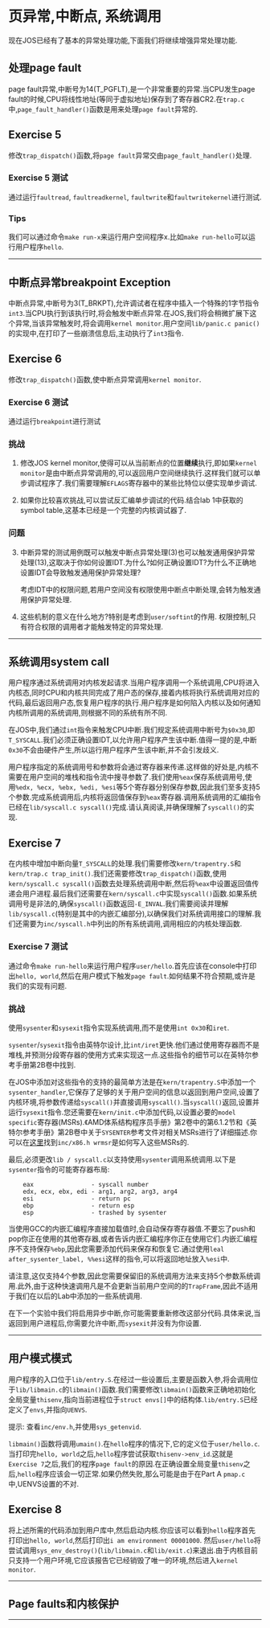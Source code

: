 <!-- toc -->

# 页异常,中断点, 系统调用
现在JOS已经有了基本的异常处理功能,下面我们将继续增强异常处理功能.

## 处理page fault
page fault异常,中断号为14(T_PGFLT),是一个非常重要的异常.当CPU发生page fault的时候,CPU将线性地址(等同于虚拟地址)保存到了寄存器CR2.在`trap.c`中,`page_fault_handler()`函数是用来处理`page fault`异常的.

## Exercise 5
修改`trap_dispatch()`函数,将`page fault`异常交由`page_fault_handler()`处理.

### Exercise 5 测试
通过运行`faultread`, `faultreadkernel`, `faultwrite`和`faultwritekernel`进行测试.

### Tips
我们可以通过命令`make run-x`来运行用户空间程序x.比如`make run-hello`可以运行用户程序`hello`.

---

## 中断点异常breakpoint Exception
中断点异常,中断号为3(T_BRKPT),允许调试者在程序中插入一个特殊的1字节指令`int3`.当CPU执行到该执行时,将会触发中断点异常.在JOS,我们将会稍微扩展下这个异常,当该异常触发时,将会调用`kernel monitor`.用户空间`lib/panic.c panic()`的实现中,在打印了一些崩溃信息后,主动执行了`int3`指令.

## Exercise 6
修改`trap_dispatch()`函数,使中断点异常调用`kernel monitor`.

### Exercise 6 测试
通过运行`breakpoint`进行测试

### 挑战
1. 修改JOS kernel monitor,使得可以从当前断点的位置**继续**执行,即如果`kernel monitor`是由中断点异常调用的,可以返回用户空间继续执行.这样我们就可以单步调试程序了.我们需要理解`EFLAGS`寄存器中的某些比特位以便实现单步调试.

2. 如果你比较喜欢挑战,可以尝试反汇编单步调试的代码.结合lab 1中获取的symbol table,这基本已经是一个完整的内核调试器了.

### 问题
3. 中断异常的测试用例既可以触发中断点异常处理(3)也可以触发通用保护异常处理(13),这取决于你如何设置IDT.为什么?如何正确设置IDT?为什么不正确地设置IDT会导致触发通用保护异常处理?

    考虑IDT中的权限问题,若用户空间没有权限使用中断点中断处理,会转为触发通用保护异常处理.

4.  这些机制的意义在什么地方?特别是考虑到`user/softint`的作用.
    权限控制,只有符合权限的调用者才能触发特定的异常处理.
    
---

## 系统调用system call
用户程序通过系统调用对内核发起请求.当用户程序调用一个系统调用,CPU将进入内核态,同时CPU和内核共同完成了用户态的保存,接着内核将执行系统调用对应的代码,最后返回用户态,恢复用户程序的执行.用户程序是如何陷入内核以及如何通知内核所调用的系统调用,则根据不同的系统有所不同.

在JOS中,我们通过`int`指令来触发CPU中断.我们规定系统调用中断号为`$0x30`,即`T_SYSCALL`.我们必须正确设置IDT,以允许用户程序产生该中断.值得一提的是,中断`0x30`不会由硬件产生,所以运行用户程序产生该中断,并不会引发歧义.

用户程序指定的系统调用号和参数将会通过寄存器来传递.这样做的好处是,内核不需要在用户空间的堆栈和指令流中搜寻参数了.我们使用`%eax`保存系统调用号,使用`%edx, %ecx, %ebx, %edi, %esi`等5个寄存器分别保存参数,因此我们至多支持5个参数.完成系统调用后,内核将返回值保存到`%eax`寄存器.调用系统调用的汇编指令已经在`lib/syscall.c syscall()`完成.请认真阅读,并确保理解了`syscall()`的实现.

## Exercise 7
在内核中增加中断向量`T_SYSCALL`的处理.我们需要修改`kern/trapentry.S`和`kern/trap.c trap_init()`.我们还需要修改`trap_dispatch()`函数,使用`kern/syscall.c syscall()`函数去处理系统调用中断,然后将`%eax`中设置返回值传递会用户进程.最后我们还需要在`kern/syscall.c`中实现`syscall()`函数.如果系统调用号是非法的,确保`syscall()`函数返回`-E_INVAL`.我们需要阅读并理解`lib/syscall.c`(特别是其中的内嵌汇编部分),以确保我们对系统调用接口的理解.我们还需要为`inc/syscall.h`中列出的所有系统调用,调用相应的内核处理函数.

### Exercise 7 测试
通过命令`make run-hello`来运行用户程序`user/hello`.首先应该在console中打印出`hello, world`,然后在用户模式下触发`page fault`.如何结果不符合预期,或许是我们的实现有问题.

### 挑战
使用`sysenter`和`sysexit`指令实现系统调用,而不是使用`int 0x30`和`iret`.

`sysenter`/`sysexit`指令由英特尔设计,比`int/iret`更快.他们通过使用寄存器而不是堆栈,并预测分段寄存器的使用方式来实现这一点.这些指令的细节可以在英特尔参考手册第2B卷中找到.

在JOS中添加对这些指令的支持的最简单方法是在`kern/trapentry.S`中添加一个`sysenter_handler`,它保存了足够的关于用户空间的信息以返回到用户空间,设置了内核环境,将参数传递给`syscall()`并直接调用`syscall()`.当`syscall()`返回,设置并运行`sysexit`指令.您还需要在`kern/init.c`中添加代码,以设置必要的`model specific`寄存器(MSRs).《AMD体系结构程序员手册》第2卷中的第6.1.2节和《英特尔参考手册》第2B卷中关于`SYSENTER`参考文件对相关MSRs进行了详细描述.你可以在[这里](http://ftp.kh.edu.tw/Linux/SuSE/people/garloff/linux/k6mod.c)找到`inc/x86.h wrmsr`是如何写入这些MSRs的.

最后,必须更改`lib / syscall.c`以支持使用`sysenter`调用系统调用.以下是`sysenter`指令的可能寄存器布局:
```
	eax                - syscall number
	edx, ecx, ebx, edi - arg1, arg2, arg3, arg4
	esi                - return pc
	ebp                - return esp
	esp                - trashed by sysenter
```

当使用GCC的内嵌汇编程序直接加载值时,会自动保存寄存器值.不要忘了push和pop你正在使用的其他寄存器,或者告诉内嵌汇编程序你正在使用它们.内嵌汇编程序不支持保存`%ebp`,因此您需要添加代码来保存和恢复它.通过使用`leal after_sysenter_label, %%esi`这样的指令,可以将返回地址放入`%esi`中.

请注意,这仅支持4个参数,因此您需要保留旧的系统调用方法来支持5个参数系统调用.此外,由于这种快速调用凡是不会更新当前用户空间的的`TrapFrame`,因此不适用于我们在以后的Lab中添加的一些系统调用.

在下一个实验中我们将启用异步中断,你可能需要重新修改这部分代码.具体来说,当返回到用户进程后,你需要允许中断,而`sysexit`并没有为你设置.

---
## 用户模式模式
用户程序的入口位于`lib/entry.S`.在经过一些设置后,主要是函数入参,将会调用位于`lib/libmain.c`的`libmain()`函数.我们需要修改`libmain()`函数来正确地初始化全局变量`thisenv`,指向当前进程位于`struct envs[]`中的结构体.`lib/entry.S`已经定义了`envs`,并指向`UENVS`.

提示: 查看`inc/env.h`,并使用`sys_getenvid`.

`libmain()`函数将调用`umain()`.在`hello`程序的情况下,它的定义位于`user/hello.c`.当打印完`hello, world`之后,`hello`程序尝试获取`thisenv->env_id`.这就是`Exercise 7`之后,我们的程序`page fault`的原因.在正确设置全局变量`thisenv`之后,`hello`程序应该会一切正常.如果仍然失败,那么可能是由于在Part A `pmap.c`中,UENVS设置的不对.

## Exercise 8
将上述所需的代码添加到用户库中,然后启动内核.你应该可以看到`hello`程序首先打印出`hello, world`,然后打印出`i am environment 00001000`.
然后`user/hello`将尝试调用`sys_env_destroy()`(`lib/libmain.c`和`lib/exit.c`)来退出.由于内核目前只支持一个用户环境,它应该报告它已经销毁了唯一的环境,然后进入`kernel monitor`.

---

## Page faults和内核保护



















































---